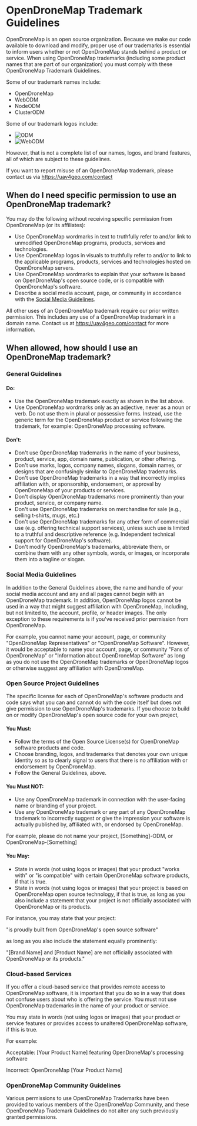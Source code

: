 # OpenDroneMap Trademark Guidelines

OpenDroneMap is an open source organization. Because we make our code available to download and modify, proper use of our trademarks is essential to inform users whether or not OpenDroneMap stands behind a product or service. When using OpenDroneMap trademarks (including some product names that are part of our organization) you must comply with these OpenDroneMap Trademark Guidelines.

Some of our trademark names include:

 * OpenDroneMap
 * WebODM
 * NodeODM
 * ClusterODM

Some of our trademark logos include:

 * ![ODM](https://opendronemap.org/wp-content/uploads/2018/07/odm-logo-64x64.png)
 * ![WebODM](https://opendronemap.org/wp-content/uploads/2018/07/webodm-icon-64x64.png)

However, that is not a complete list of our names, logos, and brand features, all of which are subject to these guidelines.

If you want to report misuse of an OpenDroneMap trademark, please contact us via https://uav4geo.com/contact

## When do I need specific permission to use an OpenDroneMap trademark?

You may do the following without receiving specific permission from OpenDroneMap (or its affiliates):

 * Use OpenDroneMap wordmarks in text to truthfully refer to and/or link to unmodified OpenDroneMap programs, products, services and technologies.
 * Use OpenDroneMap logos in visuals to truthfully refer to and/or to link to the applicable programs, products, services and technologies hosted on OpenDroneMap servers.
 * Use OpenDroneMap wordmarks to explain that your software is based on OpenDroneMap's open source code, or is compatible with OpenDroneMap's software.
 * Describe a social media account, page, or community in accordance with the [Social Media Guidelines](#social-media-guidelines).

All other uses of an OpenDroneMap trademark require our prior written permission. This includes any use of a OpenDroneMap trademark in a domain name. Contact us at https://uav4geo.com/contact for more information.

## When allowed, how should I use an OpenDroneMap trademark?

### General Guidelines

#### Do:

 * Use the OpenDroneMap trademark exactly as shown in the list above.
 * Use OpenDroneMap wordmarks only as an adjective, never as a noun or verb. Do not use them in plural or possessive forms. Instead, use the generic term for the OpenDroneMap product or service following the trademark, for example: OpenDroneMap processing software.

#### Don't:

 * Don't use OpenDroneMap trademarks in the name of your business, product, service, app, domain name, publication, or other offering.
 * Don't use marks, logos, company names, slogans, domain names, or designs that are confusingly similar to OpenDroneMap trademarks.
 * Don't use OpenDroneMap trademarks in a way that incorrectly implies affiliation with, or sponsorship, endorsement, or approval by OpenDroneMap of your products or services.
 * Don't display OpenDroneMap trademarks more prominently than your product, service, or company name.
 * Don't use OpenDroneMap trademarks on merchandise for sale (e.g., selling t-shirts, mugs, etc.)
 * Don't use OpenDroneMap trademarks for any other form of commercial use (e.g. offering technical support services), unless such use is limited to a truthful and descriptive reference (e.g. Independent technical support for OpenDroneMap's software).
 * Don't modify OpenDroneMap's trademarks, abbreviate them, or combine them with any other symbols, words, or images, or incorporate them into a tagline or slogan.

 ### Social Media Guidelines

In addition to the General Guidelines above, the name and handle of your social media account and any and all pages cannot begin with an OpenDroneMap trademark. In addition, OpenDroneMap logos cannot be used in a way that might suggest affiliation with OpenDroneMap, including, but not limited to, the account, profile, or header images. The only exception to these requirements is if you've received prior permission from OpenDroneMap.

For example, you cannot name your account, page, or community "OpenDroneMap Representatives" or "OpenDroneMap Software". However, it would be acceptable to name your account, page, or community "Fans of OpenDroneMap" or "Information about OpenDroneMap Software" as long as you do not use the OpenDroneMap trademarks or OpenDroneMap logos or otherwise suggest any affiliation with OpenDroneMap.

### Open Source Project Guidelines

The specific license for each of OpenDroneMap's software products and code says what you can and cannot do with the code itself but does not give permission to use OpenDroneMap's trademarks. If you choose to build on or modify OpenDroneMap's open source code for your own project,

#### You Must:

 * Follow the terms of the Open Source License(s) for OpenDroneMap software products and code.
 * Choose branding, logos, and trademarks that denotes your own unique identity so as to clearly signal to users that there is no affiliation with or endorsement by OpenDroneMap.
 * Follow the General Guidelines, above.

#### You Must NOT:

* Use any OpenDroneMap trademark in connection with the user-facing name or branding of your project.
 * Use any OpenDroneMap trademark or any part of any OpenDroneMap trademark to incorrectly suggest or give the impression your software is actually published by, affiliated with, or endorsed by OpenDroneMap.

For example, please do not name your project, [Something]-ODM, or OpenDroneMap-[Something]

#### You May:

 * State in words (not using logos or images) that your product "works with" or "is compatible" with certain OpenDroneMap software products, if that is true.
 * State in words (not using logos or images) that your project is based on OpenDroneMap open source technology, if that is true, as long as you also include a statement that your project is not officially associated with OpenDroneMap or its products.

For instance, you may state that your project:

"is proudly built from OpenDroneMap's open source software"

as long as you also include the statement equally prominently:

"[Brand Name] and [Product Name] are not officially associated with OpenDroneMap or its products."

### Cloud-based Services

If you offer a cloud-based service that provides remote access to OpenDroneMap software, it is important that you do so in a way that does not confuse users about who is offering the service. You must not use OpenDroneMap trademarks in the name of your product or service.

You may state in words (not using logos or images) that your product or service features or provides access to unaltered OpenDroneMap software, if this is true.

For example:

Acceptable: [Your Product Name] featuring OpenDroneMap's processing software

Incorrect: OpenDroneMap [Your Product Name]

### OpenDroneMap Community Guidelines

Various permissions to use OpenDroneMap Trademarks have been provided to various members of the OpenDroneMap Community, and these OpenDroneMap Trademark Guidelines do not alter any such previously granted permissions.